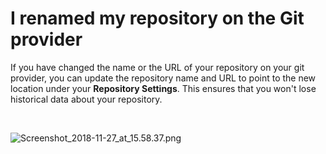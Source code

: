 # I renamed my repository on the Git provider

If you have changed the name or the URL of your repository on your git
provider, you can update the repository name and URL to point to the new
location under your **Repository Settings**. This ensures that you won't
lose historical data about your repository.

 

![Screenshot\_2018-11-27\_at\_15.58.37.png](https://support.codacy.com/hc/article_attachments/360018780554/Screenshot_2018-11-27_at_15.58.37.png)
